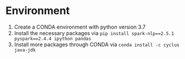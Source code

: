# Environment
1. Create a CONDA environment with python version 3.7
2. Install the necessary packages via `pip install spark-nlp==2.5.1 pyspark==2.4.4 ipython pandas`
3. Install more packages through CONDA via `conda install -c cyclus java-jdk`

